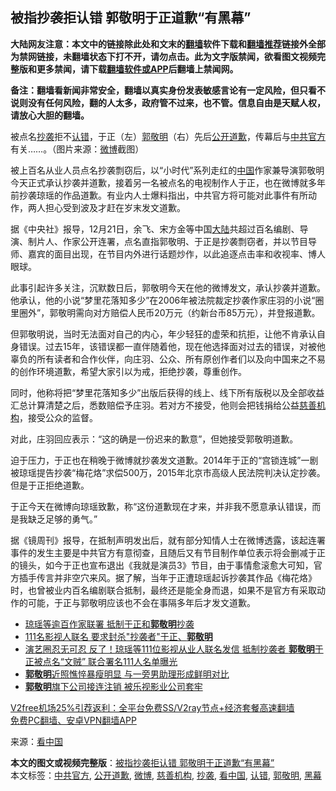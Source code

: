  <h2>被指抄袭拒认错 郭敬明于正道歉“有黑幕”</h2> <p class="notice"><b>大陆网友注意：本文中的链接除此处和文末的<a href="https://github.com/bannedbook/fanqiang" >翻墙</a>软件下载和<a href="https://github.com/killgcd/justmysocks/blob/master/README.md">翻墙推荐</a>链接外全部为禁网链接，未翻墙状态下打不开，请勿点击。此为文字版禁闻，欲看图文视频完整版和更多禁闻，请下载<a href="https://github.com/bannedbook/fanqiang">翻墙软件或APP</a>后翻墙上禁闻网。</p><p>备注：翻墙看新闻非常安全，翻墙以真实身份发表敏感言论有一定风险，但只看不说则没有任何风险，翻的人太多，政府管不过来，也不管。信息自由是天赋人权，请放心大胆的翻墙。</b></p>  <div class="entry"> <p id="conimg">被点名<a href="https://www.bannedbook.org/bnews/tag/%E6%8A%84%E8%A2%AD/" class="st_tag internal_tag" rel="tag" title="标签 抄袭 下的日志">抄袭</a>拒不<a href="https://www.bannedbook.org/bnews/tag/%E8%AE%A4%E9%94%99/" class="st_tag internal_tag" rel="tag" title="标签 认错 下的日志">认错</a>，于正（左）<a href="https://www.bannedbook.org/bnews/tag/%e9%83%ad%e6%95%ac%e6%98%8e/" class="st_tag internal_tag" rel="tag" title="标签 郭敬明 下的日志">郭敬明</a>（右）先后<a href="https://www.bannedbook.org/bnews/tag/%E5%85%AC%E5%BC%80%E9%81%93%E6%AD%89/" class="st_tag internal_tag" rel="tag" title="标签 公开道歉 下的日志">公开道歉</a>，传幕后与<a href="https://www.bannedbook.org/bnews/tag/%E4%B8%AD%E5%85%B1%E5%AE%98%E6%96%B9/" class="st_tag internal_tag" rel="tag" title="标签 中共官方 下的日志">中共官方</a>有关……。（图片来源：<a href="https://www.bannedbook.org/bnews/tag/%e5%be%ae%e5%8d%9a/" class="st_tag internal_tag" rel="tag" title="标签 微博 下的日志">微博</a>截图）</p> <p>被上百名从业人员点名抄袭剽窃后，以“小时代”系列走红的<span class='wp_keywordlink_affiliate'><a href="https://www.bannedbook.org/" title="中国" target="_blank">中国</a></span>作家兼导演郭敬明今天正式承认抄袭并道歉，接着另一名被点名的电视制作人于正，也在微博就多年前抄袭琼瑶的作品道歉。有业内人士爆料指出，中共官方将可能对此事件有所动作，两人担心受到波及才赶在岁末发文道歉。</p> <p>据《中央社》报导，12月21日，余飞、宋方金等中国<span class='wp_keywordlink_affiliate'><a href="https://www.bannedbook.org/" title="大陆" target="_blank">大陆</a></span>共超过百名编剧、导演、制片人、作家公开连署，点名直指郭敬明、于正是抄袭剽窃者，并以节目导师、嘉宾的面目出现，在节目内外进行话题炒作，以此追逐点击率和收视率、博人眼球。</p>  <p>此事引起许多关注，沉默数日后，郭敬明今天在他的微博发文，承认抄袭并道歉。他承认，他的小说“梦里花落知多少”在2006年被法院裁定抄袭作家庄羽的小说“圈里圈外”，郭敬明需向对方赔偿人民币20万元（约新台币85万元），并登报道歉。</p> <p>但郭敬明说，当时无法面对自己的内心，年少轻狂的虚荣和抗拒，让他不肯承认自身错误。过去15年，该错误都一直伴随着他，现在他选择面对过去的错误，对被他辜负的所有读者和合作伙伴，向庄羽、公众、所有原创作者们以及向中国来之不易的创作环境道歉，希望大家引以为戒，拒绝抄袭，尊重创作。</p> <p>同时，他称将把“梦里花落知多少”出版后获得的线上、线下所有版税以及全部收益汇总计算清楚之后，悉数赔偿予庄羽。若对方不接受，他则会把钱捐给公益<a href="https://www.bannedbook.org/bnews/tag/%E6%85%88%E5%96%84%E6%9C%BA%E6%9E%84/" class="st_tag internal_tag" rel="tag" title="标签 慈善机构 下的日志">慈善机构</a>，接受公众的监督。</p>  <p>对此，庄羽回应表示：“这的确是一份迟来的歉意”，但她接受郭敬明道歉。</p> <p>迫于压力，于正也在稍晚于微博就抄袭发文道歉。2014年于正的“宫锁连城”一剧被琼瑶提告抄袭“梅花烙”求偿500万，2015年北京市高级人民法院判决认定抄袭。但是于正拒绝道歉。</p> <p>于正今天在微博向琼瑶致歉，称“这份道歉现在才来，并非我不愿意承认错误，而是我缺乏足够的勇气。”</p>  <p>据《镜周刊》报导，在抵制声明发出后，就有部分知情人士在微博透露，该起连署事件的发生主要是中共官方有意彻查，且随后又有节目制作单位表示将会删减于正的镜头，如今于正也宣布退出《我就是演员3》节目，由于事情愈滚愈大可知，官方插手传言并非空穴来风。据了解，当年于正遭琼瑶起诉抄袭其作品《梅花烙》时，也曾被业内百名编剧联合抵制，最终还是能全身而退，如果不是官方有采取动作的可能，于正与郭敬明应该也不会在事隔多年后才发文道歉。</p> <ul class='op-related-articles' title='相关阅读'> <li><a href='https://www.bannedbook.org/bnews/comments/20201223/1453405.html' target='_blank'>琼瑶等逾百作家联署 抵制于正和<b>郭敬明</b>抄袭</a></li> <li><a href='https://www.bannedbook.org/bnews/yule/20201222/1452884.html' target='_blank'>111名影视人联名 要求封杀"抄袭者"于正、<b>郭敬明</b></a></li> <li><a href='https://www.bannedbook.org/bnews/comments/20201222/1452707.html' target='_blank'>演艺圈忍无可忍 反了！琼瑶等111位影视从业人联名发信 抵制抄袭者 <b>郭敬明</b>于正被点名“文贼” 联合署名111人名单曝光</a></li> <li><a href='https://www.bannedbook.org/bnews/yule/20190827/1181215.html' target='_blank'><b>郭敬明</b>近照憔悴暴瘦明显 与一旁男助理形成鲜明对比</a></li> <li><a href='https://www.bannedbook.org/bnews/yule/20190302/1090144.html' target='_blank'><b>郭敬明</b>旗下公司接连注销 被乐视影业公司套牢</a></li> </ul> <p class="texttj"> <a href="https://github.com/bannedbook/fanqiang/wiki/V2ray%E6%9C%BA%E5%9C%BA" target="_blank">V2free机场25%引荐返利：全平台免费SS/V2ray节点+经济套餐高速翻墙</a><br/> <a href="https://github.com/bannedbook/fanqiang/wiki/%E7%A6%81%E9%97%BB%E7%BD%91%E5%AE%89%E5%8D%93%E7%BF%BB%E5%A2%99%E6%96%B0%E9%97%BBAPP" target="_blank">免费PC翻墙、安卓VPN翻墙APP</a></p><p> 来源：<span class='wp_keywordlink_affiliate'><a href="https://www.secretchina.com/" title="看中国" target="_blank">看中国</a></span> </p><a name='sharetosocial'></a>       <div><b>本文的图文或视频完整版</b>：<a href='https://www.bannedbook.org/bnews/cbnews/20210101/1458809.html'>被指抄袭拒认错 郭敬明于正道歉“有黑幕”</a></div>  </div><!--END ENTRY--> <div class="postfooter"> <div>本文标签：<a href="https://www.bannedbook.org/bnews/tag/%E4%B8%AD%E5%85%B1%E5%AE%98%E6%96%B9/" rel="tag">中共官方</a>, <a href="https://www.bannedbook.org/bnews/tag/%E5%85%AC%E5%BC%80%E9%81%93%E6%AD%89/" rel="tag">公开道歉</a>, <a href="https://www.bannedbook.org/bnews/tag/%e5%be%ae%e5%8d%9a/" rel="tag">微博</a>, <a href="https://www.bannedbook.org/bnews/tag/%E6%85%88%E5%96%84%E6%9C%BA%E6%9E%84/" rel="tag">慈善机构</a>, <a href="https://www.bannedbook.org/bnews/tag/%E6%8A%84%E8%A2%AD/" rel="tag">抄袭</a>, <a href="https://www.bannedbook.org/bnews/tag/%e7%9c%8b%e4%b8%ad%e5%9b%bd/" rel="tag">看中国</a>, <a href="https://www.bannedbook.org/bnews/tag/%E8%AE%A4%E9%94%99/" rel="tag">认错</a>, <a href="https://www.bannedbook.org/bnews/tag/%e9%83%ad%e6%95%ac%e6%98%8e/" rel="tag">郭敬明</a>, <a href="https://www.bannedbook.org/bnews/tag/%e9%bb%91%e5%b9%95/" rel="tag">黑幕</a></div>  </div><!--END POSTFOOTER--> 